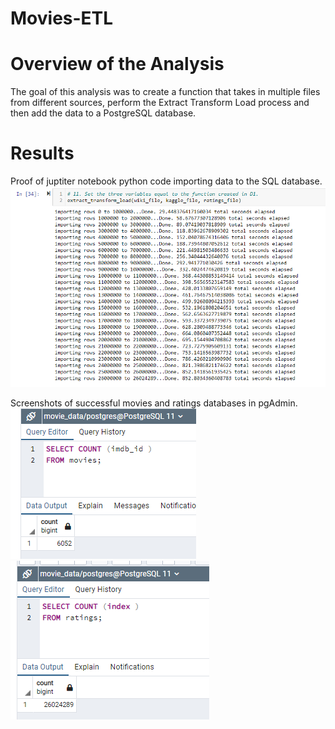 # Movies-ETL

# Overview of the Analysis
The goal of this analysis was to create a function that takes in multiple files from different sources, perform the Extract Transform Load process and then add the data to a PostgreSQL database.

# Results 
Proof of juptiter notebook python code importing data to the SQL database.
![Jupiter Cell](https://github.com/K10Huff/Movies-ETL/blob/6dc51198d232b17a72042da669dea37a09c28098/images/jupyter%20cell.png)

Screenshots of successful movies and ratings databases in pgAdmin. <br>
![movies_query](https://github.com/K10Huff/Movies-ETL/blob/6dc51198d232b17a72042da669dea37a09c28098/images/movies_query.png)
![ratings_query](https://github.com/K10Huff/Movies-ETL/blob/6dc51198d232b17a72042da669dea37a09c28098/images/ratings_query.png)
